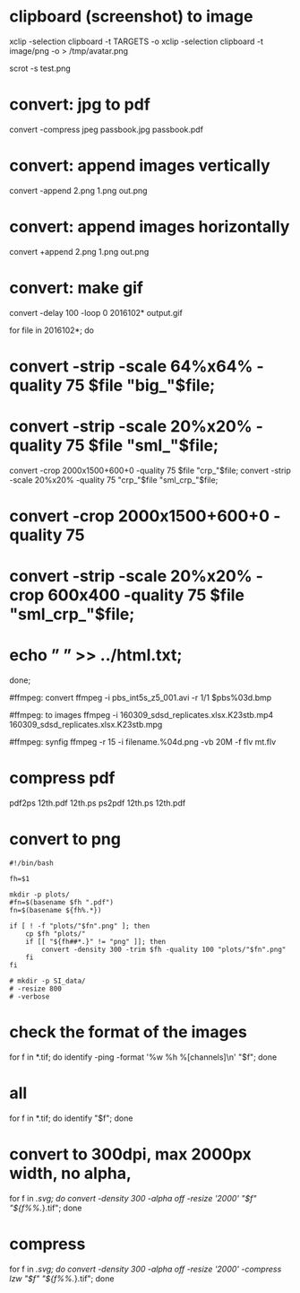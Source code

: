 # clipboard (screenshot) to image
xclip -selection clipboard -t TARGETS -o
xclip -selection clipboard -t image/png -o > /tmp/avatar.png

scrot -s test.png

# convert: jpg to pdf
convert -compress jpeg passbook.jpg passbook.pdf

# convert: append images vertically
convert -append 2.png 1.png out.png

# convert: append images horizontally
convert +append 2.png 1.png out.png

# convert: make gif
convert -delay 100 -loop 0 2016102* output.gif

for file in 2016102*; do 
# convert -strip -scale 64%x64% -quality 75 $file "big_"$file;
# convert -strip -scale 20%x20% -quality 75 $file "sml_"$file;
convert -crop 2000x1500+600+0 -quality 75 $file "crp_"$file;
convert -strip -scale 20%x20% -quality 75 "crp_"$file "sml_crp_"$file;
# convert -crop 2000x1500+600+0 -quality 75
# convert -strip -scale 20%x20% -crop 600x400 -quality 75 $file "sml_crp_"$file;
# echo ” ” >> ../html.txt;
done;

#ffmpeg: convert
ffmpeg -i pbs_int5s_z5_001.avi -r 1/1 $pbs%03d.bmp

#ffmpeg: to images
ffmpeg -i 160309_sdsd_replicates.xlsx.K23stb.mp4 160309_sdsd_replicates.xlsx.K23stb.mpg

#ffmpeg: synfig
ffmpeg -r 15 -i filename.%04d.png -vb 20M -f flv mt.flv

# compress pdf 
pdf2ps 12th.pdf 12th.ps
ps2pdf 12th.ps 12th.pdf

# convert to png

	#!/bin/bash

	fh=$1

	mkdir -p plots/
	#fn=$(basename $fh ".pdf")
	fn=$(basename ${fh%.*}) 

	if [ ! -f "plots/"$fn".png" ]; then
		cp $fh "plots/"
		if [[ "${fh##*.}" != "png" ]]; then
			convert -density 300 -trim $fh -quality 100 "plots/"$fn".png"
		fi
	fi

	# mkdir -p SI_data/
	# -resize 800 
	# -verbose 

# check the format of the images
for f in *.tif; do identify -ping -format '%w %h %[channels]\n' "$f"; done
# all
for f in *.tif; do identify "$f"; done

# convert to 300dpi, max 2000px width, no alpha,
for f in *.svg; do convert -density 300 -alpha off -resize '2000' "$f" "${f%%.*}.tif"; done

# compress
for f in *.svg; do convert -density 300 -alpha off -resize '2000' -compress lzw "$f" "${f%%.*}.tif"; done
